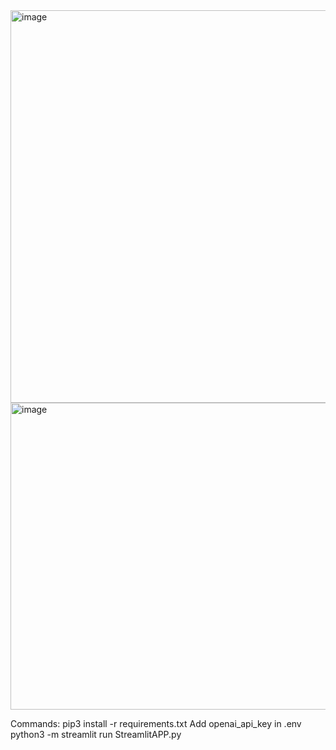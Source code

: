 <img width="844" height="628" alt="image" src="https://github.com/user-attachments/assets/bda10247-b92a-43c5-aff0-a75cf3eeb090" />
<img width="693" height="491" alt="image" src="https://github.com/user-attachments/assets/9b5df268-f3ae-4ef7-9179-ec7597ff1a27" />

Commands:
pip3 install -r requirements.txt
Add openai_api_key in .env
python3 -m streamlit run StreamlitAPP.py


